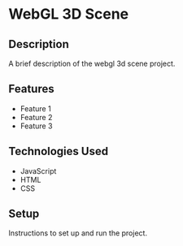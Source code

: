 # WebGL 3D Scene

## Description

A brief description of the webgl 3d scene project.

## Features

- Feature 1
- Feature 2
- Feature 3

## Technologies Used

- JavaScript
- HTML
- CSS

## Setup

Instructions to set up and run the project.
